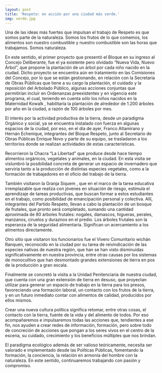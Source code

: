 ```yaml
---
layout: post
title: 'Respeto: en acción por una ciudad más verde.'
img: verde.jpg
---
```

Una de las ideas más fuertes que impulsan el trabajo de Respeto es  que somos parte de la naturaleza. Somos  los frutos de lo que comemos, los alimentos son nuestro combustible y nuestro combustible son las horas que trabajamos. Somos naturaleza.

 En este sentido, el primer proyecto que presentó el Bloque en su ingreso al Concejo Deliberante, fue el ya existente pero olvidado “Nueva Vida, Nuevo Árbol”, que propone la plantación de un árbol por cada niño nacido en la ciudad. Dicho proyecto se encuentra aún en tratamiento en las Comisiones del Concejo, por lo que se están gestionando, en relación  con la Secretaría de Obras Públicas que tiene a su cargo la plantación, el cuidado y la reposición del Arbolado Público, algunas acciones conjuntas que permitirían incluir en Ordenanzas preexistentes y en vigencia este programa, el cual,  teniendo en cuenta sólo los niños nacidos en la Maternidad Kowalk , habilitaría la plantación de alrededor de 1.200 árboles por año en la ciudad, a razón de 100 árboles por mes.

El interés por la actividad productiva de la tierra, desde un paradigma Orgánico y social, ya se encuentra instalado con fuerza en algunas espacios de la ciudad, por eso, en el día de ayer, Franco Altamirano y Hernán Echenique, integrantes del Bloque Respeto, junto al Secretario de Obras Públicas Enrique Novo y parte de su equipo, se trasladaron a los territorios donde se realizan actividades de estas características.

Recorrieron la Chacra “La Libertad” que produce desde hace tiempo alimentos orgánicos, vegetales y animales,  en la ciudad. En esta visita se vislumbró  la posibilidad concreta de generar un espacio de invernadero que serviría tanto a la producción de distintas especies vegetales, como a la formación de trabajadores en el oficio del trabajo de la tierra.

También  visitaron la Granja Siquem , que en el marco de la tarea educativa irremplazable que realiza con jóvenes en situación de riesgo, estimula el aprendizaje de tareas productivas, que buscan formar a estos estudiantes en el trabajo, como posibilidad de emancipación personal y colectiva. Allí, integrantes del Partido Respeto, llevan a cabo la plantación de un bosque de frutales, que pronto será completado, sumando una cantidad aproximada de 80 árboles frutales: nogales, damascos, higueras, perales, manzanos, ciruelos y duraznos en el predio. Los árboles frutales son la esperanza de la seguridad alimentaria. Significan un acercamiento a los alimentos directamente.

Otro sitio que visitaron los funcionarios fue el Vivero Comunitario wichán Ranquen, reconocido en la ciudad por su tarea de reivindicación de las especies nativas de nuestra región, que han se han visto disminuidas significativamente en nuestra provincia, entre otras causas por los sistemas de monocultivo que han desmontado grandes extensiones de tierra en pos de la producción a gran escala.

Finalmente se concretó la visita a la Unidad Penitenciaria de nuestra ciudad, que cuenta con una gran extensión de tierra en desuso, que proyectan utilizar para generar un espacio de trabajo en la tierra para los presos, favoreciendo una formación laboral, un contacto con los frutos de la tierra, y en un futuro inmediato contar con alimentos de calidad, producidos por ellos mismos.

Crear una nueva cultura política significa retomar, entre otras cosas, el contacto con la tierra, fuente de la vida y del alimento de todos. Por eso acompañaremos e impulsaremos todas las acciones que, tendientes a ese fin, nos ayuden a crear redes de información, formación, pero sobre todo de concreción de acciones que pongan a los seres vivos en el centro de la escena, su cuidado, crecimiento y los beneficios múltiples que nos brindan.

El paradigma ecológico además de ser valioso teóricamente, necesita ser valorado e implementado desde las Políticas Públicas, fomentando la formación, la conciencia, la relación en armonía del hombre con la naturaleza. En este sentido, continuaremos trabajando con pasión y compromiso.
